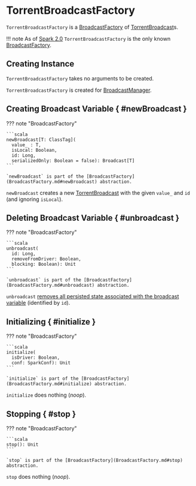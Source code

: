 # TorrentBroadcastFactory

`TorrentBroadcastFactory` is a [BroadcastFactory](BroadcastFactory.md) of [TorrentBroadcast](TorrentBroadcast.md)s.

!!! note
    As of [Spark 2.0](https://issues.apache.org/jira/browse/SPARK-12588) `TorrentBroadcastFactory` is the only known [BroadcastFactory](BroadcastFactory.md).

## Creating Instance

`TorrentBroadcastFactory` takes no arguments to be created.

`TorrentBroadcastFactory` is created for [BroadcastManager](BroadcastManager.md#broadcastFactory).

## Creating Broadcast Variable { #newBroadcast }

??? note "BroadcastFactory"

    ```scala
    newBroadcast[T: ClassTag](
      value_ : T,
      isLocal: Boolean,
      id: Long,
      serializedOnly: Boolean = false): Broadcast[T]
    ```

    `newBroadcast` is part of the [BroadcastFactory](BroadcastFactory.md#newBroadcast) abstraction.

`newBroadcast` creates a new [TorrentBroadcast](TorrentBroadcast.md) with the given `value_` and `id` (and ignoring `isLocal`).

## Deleting Broadcast Variable { #unbroadcast }

??? note "BroadcastFactory"

    ```scala
    unbroadcast(
      id: Long,
      removeFromDriver: Boolean,
      blocking: Boolean): Unit
    ```

    `unbroadcast` is part of the [BroadcastFactory](BroadcastFactory.md#unbroadcast) abstraction.

`unbroadcast` [removes all persisted state associated with the broadcast variable](TorrentBroadcast.md#unpersist) (identified by `id`).

## Initializing { #initialize }

??? note "BroadcastFactory"

    ```scala
    initialize(
      isDriver: Boolean,
      conf: SparkConf): Unit
    ```

    `initialize` is part of the [BroadcastFactory](BroadcastFactory.md#initialize) abstraction.

`initialize` does nothing (_noop_).

## Stopping { #stop }

??? note "BroadcastFactory"

    ```scala
    stop(): Unit
    ```

    `stop` is part of the [BroadcastFactory](BroadcastFactory.md#stop) abstraction.

`stop` does nothing (_noop_).
